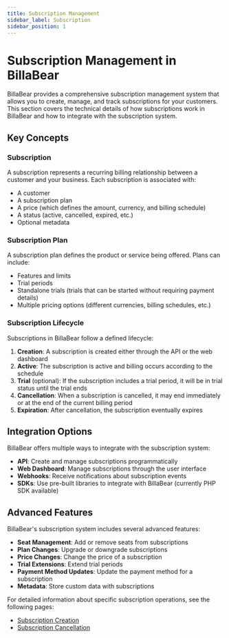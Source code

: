 ```yaml
---
title: Subscription Management
sidebar_label: Subscription
sidebar_position: 1
---
```


# Subscription Management in BillaBear

BillaBear provides a comprehensive subscription management system that allows you to create, manage, and track subscriptions for your customers. This section covers the technical details of how subscriptions work in BillaBear and how to integrate with the subscription system.

## Key Concepts

### Subscription

A subscription represents a recurring billing relationship between a customer and your business. Each subscription is associated with:

- A customer
- A subscription plan
- A price (which defines the amount, currency, and billing schedule)
- A status (active, cancelled, expired, etc.)
- Optional metadata

### Subscription Plan

A subscription plan defines the product or service being offered. Plans can include:

- Features and limits
- Trial periods
- Standalone trials (trials that can be started without requiring payment details)
- Multiple pricing options (different currencies, billing schedules, etc.)

### Subscription Lifecycle

Subscriptions in BillaBear follow a defined lifecycle:

1. **Creation**: A subscription is created either through the API or the web dashboard
2. **Active**: The subscription is active and billing occurs according to the schedule
3. **Trial** (optional): If the subscription includes a trial period, it will be in trial status until the trial ends
4. **Cancellation**: When a subscription is cancelled, it may end immediately or at the end of the current billing period
5. **Expiration**: After cancellation, the subscription eventually expires

## Integration Options

BillaBear offers multiple ways to integrate with the subscription system:

- **API**: Create and manage subscriptions programmatically
- **Web Dashboard**: Manage subscriptions through the user interface
- **Webhooks**: Receive notifications about subscription events
- **SDKs**: Use pre-built libraries to integrate with BillaBear (currently PHP SDK available)

## Advanced Features

BillaBear's subscription system includes several advanced features:

- **Seat Management**: Add or remove seats from subscriptions
- **Plan Changes**: Upgrade or downgrade subscriptions
- **Price Changes**: Change the price of a subscription
- **Trial Extensions**: Extend trial periods
- **Payment Method Updates**: Update the payment method for a subscription
- **Metadata**: Store custom data with subscriptions

For detailed information about specific subscription operations, see the following pages:

- [Subscription Creation](./creation.md)
- [Subscription Cancellation](./cancellation.md)